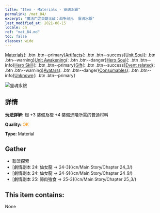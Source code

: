```yaml
---
title: "Item - Materials - 靈魂水銀"
permalink: /mat_84/
excerpt: "魔法门之英雄无敌：战争纪元  靈魂水銀"
last_modified_at: 2021-06-15
locale: cn
ref: "mat_84.md"
toc: false
classes: wide
---
```

 [Materials](/ItemsCN/){: .btn .btn--primary}[Artifacts](/ItemsCN/Artifacts/){: .btn .btn--success}[Unit Soul](/ItemsCN/UnitSoul/){: .btn .btn--warning}[Unit Awakening](/ItemsCN/UnitAwakening/){: .btn .btn--danger}[Hero Soul](/ItemsCN/HeroSoul/){: .btn .btn--info}[Hero Skill](/ItemsCN/HeroSkill/){: .btn .btn--primary}[Gift](/ItemsCN/Gift/){: .btn .btn--success}[Event related](/ItemsCN/Events/){: .btn .btn--warning}[Avatars](/ItemsCN/Avatars/){: .btn .btn--danger}[Consumables](/ItemsCN/Consumables/){: .btn .btn--info}[Unknown](/ItemsCN/Unknown/){: .btn .btn--primary}

 ![靈魂水銀](/images/t/i_cailiao_shuiyin3.png)

## 詳情
 **玩法詳解:** 橙 +3 裝備及橙 +4 裝備進階所需的普通材料

 **Quality:** <span style="color: #FF8C00">OK</span>

 **Type:** Material

## Gather

*    聯盟探索 
*    [劇情副本 24: 仙女龍 -> 24-3](/cn/Main Story/Chapter 24_3/) 
*    [劇情副本 24: 仙女龍 -> 24-9](/cn/Main Story/Chapter 24_9/) 
*    [劇情副本 25: 弱肉強食 -> 25-3](/cn/Main Story/Chapter 25_3/) 

## This item contains:

  None

